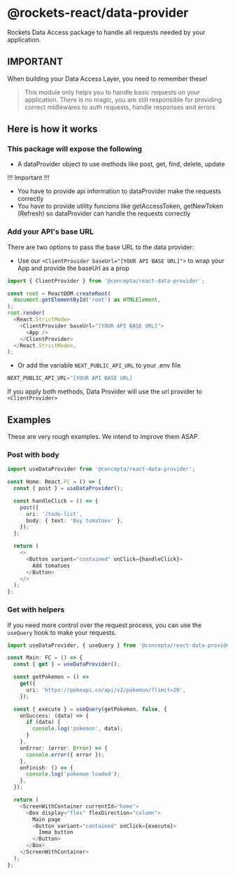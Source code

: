# @rockets-react/data-provider

Rockets Data Access package to handle all requests needed by your application.

## IMPORTANT

When building your Data Access Layer, you need to remember these!

> This module only helps you to handle basic requests on your application. There is no magic, you are still responsible for
> providing correct midlewares to auth requests, handle responses and errors

## Here is how it works

### This package will expose the following

- A dataProvider object to use methods like post, get, find, delete, update

!!! Important !!!

- You have to provide api information to dataProvider make the requests correctly
- You have to provide utility funcions like getAccessToken, getNewToken (Refresh) so dataProvider can handle the requests correctly

### Add your API's base URL

There are two options to pass the base URL to the data provider:

- Use our `<ClientProvider baseUrl="[YOUR API BASE URL]">` to wrap your App and provide the baseUrl as a prop

```typescript
import { ClientProvider } from '@concepta/react-data-provider';

const root = ReactDOM.createRoot(
  document.getElementById('root') as HTMLElement,
);
root.render(
  <React.StrictMode>
    <ClientProvider baseUrl="[YOUR API BASE URL]">
      <App />
    </ClientProvider>
  </React.StrictMode>,
);
```

- Or add the variable `NEXT_PUBLIC_API_URL` to your .env file

```typescript
NEXT_PUBLIC_API_URL="[YOUR API BASE URL]
```

If you apply both methods, Data Provider will use the url provider to `<ClientProvider>`

## Examples

These are very rough examples. We intend to improve them ASAP.

### Post with body

```typescript
import useDataProvider from '@concepta/react-data-provider';

const Home: React.FC = () => {
  const { post } = useDataProvider();

  const handleClick = () => {
    post({
      uri: '/todo-list',
      body: { text: 'Buy tomatoes' },
    });
  };

  return (
    <>
      <Button variant="contained" onClick={handleClick}>
        Add tomatoes
      </Button>
    </>
  );
};
```

### Get with helpers

If you need more control over the request process, you can use the `useQuery` hook to make your requests.

```typescript
import useDataProvider, { useQuery } from '@concepta/react-data-provider';

const Main: FC = () => {
  const { get } = useDataProvider();

  const getPokemon = () =>
    get({
      uri: 'https://pokeapi.co/api/v2/pokemon/?limit=20',
    });

  const { execute } = useQuery(getPokemon, false, {
    onSuccess: (data) => {
      if (data) {
        console.log('pokemon', data);
      }
    },
    onError: (error: Error) => {
      console.error({ error });
    },
    onFinish: () => {
      console.log('pokemon loaded');
    },
  });

  return (
    <ScreenWithContainer currentId="home">
      <Box display="flex" flexDirection="column">
        Main page
        <Button variant="contained" onClick={execute}>
          Imma button
        </Button>
      </Box>
    </ScreenWithContainer>
  );
};
```
